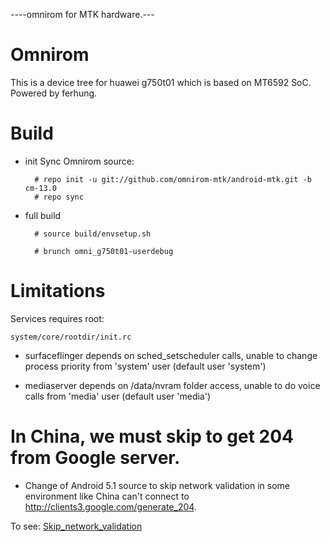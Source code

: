 ----omnirom for MTK hardware.---
# Omnirom

This is a device tree for huawei g750t01 which is based on MT6592 SoC. Powered by ferhung.
# Build

* init
  Sync Omnirom source:

        # repo init -u git://github.com/omnirom-mtk/android-mtk.git -b cm-13.0        
        # repo sync

* full build
        
        # source build/envsetup.sh

        # brunch omni_g750t01-userdebug

# Limitations

Services requires root:

`system/core/rootdir/init.rc`

  * surfaceflinger depends on sched_setscheduler calls, unable to change process priority from 'system' user (default user 'system')

  * mediaserver depends on /data/nvram folder access, unable to do voice calls from 'media' user (default user 'media')

# In China, we must skip to get 204 from Google server.
  * Change of Android 5.1 source to skip network validation in some environment like China can't connect to http://clients3.google.com/generate_204. 

  To see: 
    [Skip_network_validation](http://github.com/ferhung/Skip_network_validation)
